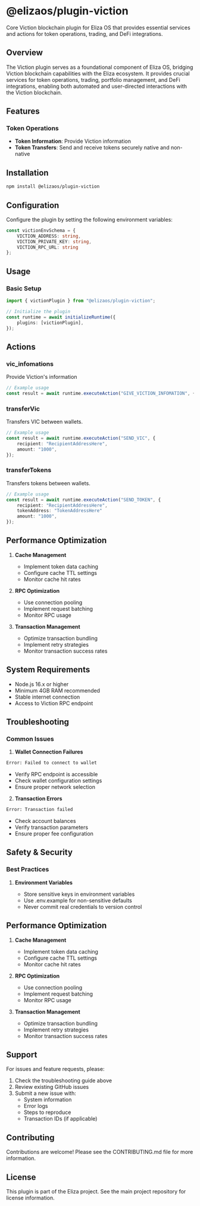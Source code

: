 # @elizaos/plugin-viction

Core Viction blockchain plugin for Eliza OS that provides essential services and actions for token operations, trading, and DeFi integrations.

## Overview

The Viction plugin serves as a foundational component of Eliza OS, bridging Viction blockchain capabilities with the Eliza ecosystem. It provides crucial services for token operations, trading, portfolio management, and DeFi integrations, enabling both automated and user-directed interactions with the Viction blockchain.

## Features

### Token Operations
- **Token Information**: Provide Viction information
- **Token Transfers**: Send and receive tokens securely native and non-native

## Installation

```bash
npm install @elizaos/plugin-viction
```

## Configuration

Configure the plugin by setting the following environment variables:

```typescript
const victionEnvSchema = {
    VICTION_ADDRESS: string,
    VICTION_PRIVATE_KEY: string,
    VICTION_RPC_URL: string
};
```

## Usage

### Basic Setup

```typescript
import { victionPlugin } from "@elizaos/plugin-viction";

// Initialize the plugin
const runtime = await initializeRuntime({
    plugins: [victionPlugin],
});
```

## Actions

### vic_infomations

Provide Viction's information

```typescript
// Example usage
const result = await runtime.executeAction("GIVE_VICTION_INFOMATION", {});
```

### transferVic

Transfers VIC between wallets.

```typescript
// Example usage
const result = await runtime.executeAction("SEND_VIC", {
    recipient: "RecipientAddressHere",
    amount: "1000",
});
```
### transferTokens

Transfers tokens between wallets.

```typescript
// Example usage
const result = await runtime.executeAction("SEND_TOKEN", {
    recipient: "RecipientAddressHere",
    tokenAddress: "TokenAddressHere"
    amount: "1000",
});
```
## Performance Optimization

1. **Cache Management**

    - Implement token data caching
    - Configure cache TTL settings
    - Monitor cache hit rates

2. **RPC Optimization**

    - Use connection pooling
    - Implement request batching
    - Monitor RPC usage

3. **Transaction Management**
    - Optimize transaction bundling
    - Implement retry strategies
    - Monitor transaction success rates

## System Requirements

- Node.js 16.x or higher
- Minimum 4GB RAM recommended
- Stable internet connection
- Access to Viction RPC endpoint

## Troubleshooting

### Common Issues

1. **Wallet Connection Failures**

```bash
Error: Failed to connect to wallet
```

- Verify RPC endpoint is accessible
- Check wallet configuration settings
- Ensure proper network selection

2. **Transaction Errors**

```bash
Error: Transaction failed
```

- Check account balances
- Verify transaction parameters
- Ensure proper fee configuration


## Safety & Security

### Best Practices

1. **Environment Variables**

    - Store sensitive keys in environment variables
    - Use .env.example for non-sensitive defaults
    - Never commit real credentials to version control

## Performance Optimization

1. **Cache Management**

    - Implement token data caching
    - Configure cache TTL settings
    - Monitor cache hit rates

2. **RPC Optimization**

    - Use connection pooling
    - Implement request batching
    - Monitor RPC usage

3. **Transaction Management**
    - Optimize transaction bundling
    - Implement retry strategies
    - Monitor transaction success rates

## Support

For issues and feature requests, please:

1. Check the troubleshooting guide above
2. Review existing GitHub issues
3. Submit a new issue with:
    - System information
    - Error logs
    - Steps to reproduce
    - Transaction IDs (if applicable)

## Contributing

Contributions are welcome! Please see the CONTRIBUTING.md file for more information.

## License

This plugin is part of the Eliza project. See the main project repository for license information.
